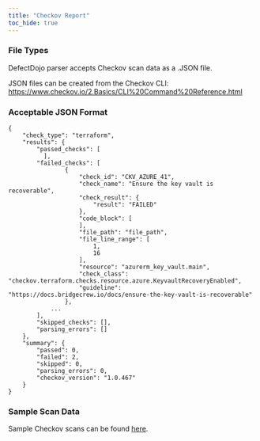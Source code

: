```yaml
---
title: "Checkov Report"
toc_hide: true
---
```

### File Types
DefectDojo parser accepts Checkov scan data as a .JSON file.

JSON files can be created from the Checkov CLI: https://www.checkov.io/2.Basics/CLI%20Command%20Reference.html

### Acceptable JSON Format

~~~
{
    "check_type": "terraform",
    "results": {
        "passed_checks": [
          ],
        "failed_checks": [
                {
                    "check_id": "CKV_AZURE_41",
                    "check_name": "Ensure the key vault is recoverable",
                    "check_result": {
                        "result": "FAILED"
                    },
                    "code_block": [
                    ],
                    "file_path": "file_path",
                    "file_line_range": [
                        1,
                        16
                    ],
                    "resource": "azurerm_key_vault.main",
                    "check_class": "checkov.terraform.checks.resource.azure.KeyvaultRecoveryEnabled",
                    "guideline": "https://docs.bridgecrew.io/docs/ensure-the-key-vault-is-recoverable"
                },
            ...
        ],
        "skipped_checks": [],
        "parsing_errors": []
    },
    "summary": {
        "passed": 0,
        "failed": 2,
        "skipped": 0,
        "parsing_errors": 0,
        "checkov_version": "1.0.467"
    }
}
~~~

### Sample Scan Data
Sample Checkov scans can be found [here](https://github.com/DefectDojo/django-DefectDojo/tree/master/unittests/scans/checkov).
